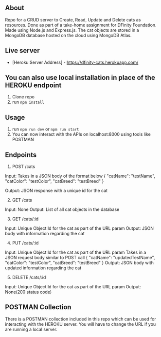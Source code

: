 ## About
Repo for a CRUD server to Create, Read, Update and Delete cats as resources. Done as part of a take-home assignment for DFinity Foundation.
Made using Node.js and Express.js. 
The cat objects are stored in a MongoDB database hosted on the cloud using MongoDB Atlas.


## Live server
- [Heroku Server Address] - https://dfinity-cats.herokuapp.com/

## You can also use local installation in place of the HEROKU endpoint

1. Clone repo
2. run `npm install` 

## Usage 

1. run `npm run dev` or `npm run start`
2. You can now interact with the APIs on localhost:8000 using tools like POSTMAN

## Endpoints

1. POST /cats

Input:
Takes in a JSON body of the format below
{
    "catName": "testName",
    "catColor": "testColor",
    "catBreed": "testBreed"
}

Output:
JSON response with a unique id for the cat

2. GET /cats

Input: None
Output: List of all cat objects in the database

3. GET /cats/:id

Input: Unique Object Id for the cat as part of the URL param
Output: JSON body with information regarding the cat

4. PUT /cats/:id

Input: 
Unique Object Id for the cat as part of the URL param
Takes in a JSON request body similar to POST call
{
    "catName": "updatedTestName",
    "catColor": "testColor",
    "catBreed": "testBreed"
}
Output: JSON body with updated information regarding the cat

5. DELETE /cats/:id

Input: Unique Object Id for the cat as part of the URL param
Output: None(200 status code)

## POSTMAN Collection
There is a POSTMAN collection included in this repo which can be used for interacting with the HEROKU server. You will have to change the URL if you are running a local server.